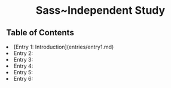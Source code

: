 <center><h1>Sass~Independent Study</h1></center>
<h2>Table of Contents</h2>

<li>[Entry 1: Introduction](entries/entry1.md)</li>
<li>Entry 2:
<li>Entry 3:
<li>Entry 4:
<li>Entry 5:
<li>Entry 6:
